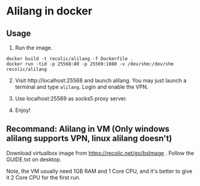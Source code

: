 # Alilang in docker

## Usage

1. Run the image.

```
docker build -t recolic/alilang -f Dockerfile .
docker run -tid -p 25568:80 -p 25569:1080 -v /dev/shm:/dev/shm recolic/alilang
```

2. Visit http://localhost:25568 and launch alilang. You may just launch a terminal and type `alilang`.
Login and enable the VPN.

3. Use localhost:25569 as socks5 proxy server.

4. Enjoy!

## Recommand: Alilang in VM (Only windows alilang supports VPN, linux alilang doesn't)

Download virtualbox image from https://recolic.net/go/bsImage . Follow the GUIDE.txt on desktop.

Note, the VM usually need 1GB RAM and 1 Core CPU, and it's better to give it 2 Core CPU for the first run.
